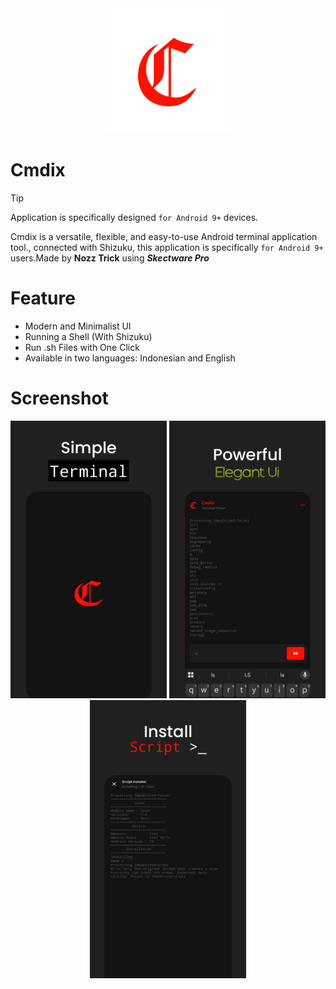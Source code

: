 <div align="center">
  <img src="src/images/cmdix_icon.png" alt="Cmdix Icon App" width="200"/>
</div>

# Cmdix
> [!TIP]
> Application is specifically designed `for Android 9+` devices. 

Cmdix is a versatile, flexible, and easy-to-use Android terminal application tool., connected with Shizuku, this application is specifically `for Android 9+` users.Made by **Nozz Trick** using **_Skectware Pro_**

# Feature
- Modern and Minimalist UI
- Running a Shell (With Shizuku)
- Run .sh Files with One Click
- Available in two languages: Indonesian and English 
  
# Screenshot
<p align="center"
  <img src="src/images/banner.jpg" alt="Banner Cmdix" width=250"/>
  <img src="src/images/screen1.png" alt="Screenshot 1" width="250"/>
  <img src="src/images/screen2.png" alt="Screenshot 2" width="250"/>
  <img src="src/images/screen3.png" alt="Screenshot 3" width="250"/>
</p>
